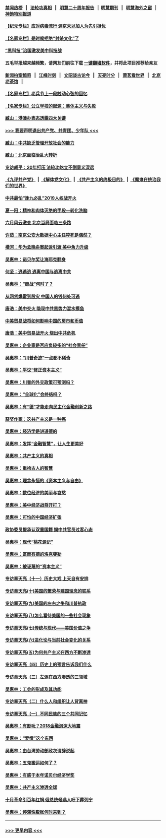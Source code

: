 #### [禁闻热榜](热点新闻.md?=0)  &nbsp;&nbsp;|&nbsp;&nbsp; [法轮功真相](https://github.com/gfw-breaker/truth/blob/master/README.md?=0) &nbsp;&nbsp;|&nbsp;&nbsp; [明慧二十周年报告](https://github.com/gfw-breaker/mh-reports/blob/master/README.md?=0) &nbsp;&nbsp;|&nbsp;&nbsp;[明慧期刊](https://github.com/gfw-breaker/mh-qikan) &nbsp;&nbsp;|&nbsp;&nbsp; [明慧海外之窗](https://github.com/gfw-breaker/mh-news/blob/master/README.md?=0) &nbsp;&nbsp;|&nbsp;&nbsp; [神韵特别报道](https://github.com/gfw-breaker/mh-news/blob/master/shenyun.md?=0)
#### [【纪元专栏】应对病毒流行 渥京未以加人为先引担忧](../pages/nsc423/n11875714.md?t=02260802) 
#### [【名家专栏】是时候拒绝“封杀文化”了](../pages/nsc423/n11814093.md?t=02260802) 
#### [“黑科技”治国激发美中科技战](../pages/nsc423/n11638056.md?t=02260802) 
#### 五毛举报越来越频繁，请网友们前往下载 [一键翻墙软件](https://github.com/gfw-breaker/ssr-accounts)，并将此项目推荐给亲友
#### [新闻拍案惊奇](https://github.com/gfw-breaker/banned-news/blob/master/pages/link4.md) &nbsp;&nbsp;|&nbsp;&nbsp; [江峰时刻](https://github.com/gfw-breaker/banned-news/blob/master/pages/link4.md) &nbsp;&nbsp;|&nbsp;&nbsp; [文昭谈古论今](https://github.com/gfw-breaker/banned-news/blob/master/pages/link4.md) &nbsp;&nbsp;|&nbsp;&nbsp; [天亮时分](https://github.com/gfw-breaker/banned-news/blob/master/pages/link4.md) &nbsp;&nbsp;|&nbsp;&nbsp; [萧茗看世界](https://github.com/gfw-breaker/banned-news/blob/master/pages/link4.md) &nbsp;&nbsp;|&nbsp;&nbsp; [北京老茶馆](https://github.com/gfw-breaker/banned-news/blob/master/pages/link4.md) &nbsp;&nbsp;|&nbsp;&nbsp; 
#### [【名家专栏】老兵节上一段触动心弦的回忆](../pages/nsc423/n11646016.md?t=02260802) 
#### [【名家专栏】公立学校的起源：集体主义与失败](../pages/nsc423/n11601833.md?t=02260802) 
#### [臧山：港澳办表态透露四大关键](../pages/nsc423/n11421628.md?t=02260802) 
#### [>>> 我要声明退出共产党、共青团、少年队 <<<](https://github.com/begood0513/goodnews/blob/master/quit/letter.md) 
#### [臧山：中共缺乏管理开放社会的能力](../pages/nsc423/n11407457.md?t=02260802) 
#### [臧山：北京面临治乱大转折](../pages/nsc423/n11406895.md?t=02260802) 
#### [专访胡平：20年打压 法轮功屹立不倒意义深远](../pages/nsc423/n11398800.md?t=02260802) 
#### [《九评共产党》](https://github.com/begood0513/9ping.md/blob/master/README.md) &nbsp;|&nbsp; [《解体党文化》](../../../../jtdwh.md/blob/master/README.md)  &nbsp;|&nbsp; [《共产主义的终极目的》](../../../../gczydzjmd.md/blob/master/README.md) &nbsp;|&nbsp; [《魔鬼在统治我们的世界》](../../../../mgztzwmdsj.md/blob/master/README.md) 
#### [中共最怕“逢九必乱”2019人权战开火](../pages/nsc423/n11385248.md?t=02260802) 
#### [夏一阳：精神和肉体灭绝的手段—转化洗脑](../pages/nsc423/n11368250.md?t=02260802) 
#### [六月风云激变 北京当局面临三条路](../pages/nsc423/n11313668.md?t=02260802) 
#### [许茹：南京公安大数据中心主任猝死是偶然？](../pages/nsc423/n11064744.md?t=02260802) 
#### [横河：华为孟晚舟案起诉引渡 美中角力升级](../pages/nsc423/n11027230.md?t=02260802) 
#### [吴惠林：诺贝尔奖让海耶克翻身](../pages/nsc423/n10890049.md?t=02260802) 
#### [何坚：逃逃逃 逃离中国与逃离中共](../pages/nsc423/n10592891.md?t=02260802) 
#### [吴惠林：“商战”何时了？](../pages/nsc423/n10573558.md?t=02260802) 
#### [从网贷爆雷到股灾 中国人的钱何处可逃](../pages/nsc423/n10572800.md?t=02260802) 
#### [唐浩：美中交火 隐现中共黑势力混水摸鱼](../pages/nsc423/n10544040.md?t=02260802) 
#### [中美贸易战将如何影响中国的房市和币值](../pages/nsc423/n10543697.md?t=02260802) 
#### [唐浩：美中贸易战开火 烧出中共危机](../pages/nsc423/n10540126.md?t=02260802) 
#### [吴惠林：企业家是否应负较多的“社会责任”](../pages/nsc423/n10535022.md?t=02260802) 
#### [吴惠林：“川普奇迹”一点都不稀奇](../pages/nsc423/n10512808.md?t=02260802) 
#### [吴惠林：平议“修正资本主义”](../pages/nsc423/n10495724.md?t=02260802) 
#### [吴惠林：川普的外交政策可预测吗？](../pages/nsc423/n10462387.md?t=02260802) 
#### [吴惠林：“全球化”会终结吗？](../pages/nsc423/n10452838.md?t=02260802) 
#### [吴惠林：有“德”才能走向民主化金融创新之路](../pages/nsc423/n10432292.md?t=02260802) 
#### [获奖作家：这共产主义是一种癌](../pages/nsc423/n10431541.md?t=02260802) 
#### [吴惠林：经济学是讲道德的](../pages/nsc423/n10398014.md?t=02260802) 
#### [吴惠林：发挥“金融智慧”，让人生更美好](../pages/nsc423/n10375019.md?t=02260802) 
#### [吴惠林：共产主义的真相](../pages/nsc423/n10351394.md?t=02260802) 
#### [吴惠林：重拾古人的智慧](../pages/nsc423/n10337691.md?t=02260802) 
#### [吴惠林：理念永恒的《资本主义与自由》](../pages/nsc423/n10316274.md?t=02260802) 
#### [吴惠林：数位经济的美丽与哀愁](../pages/nsc423/n10292946.md?t=02260802) 
#### [吴惠林：美中经济战将开打？](../pages/nsc423/n10258825.md?t=02260802) 
#### [吴惠林：可怕的中国经济扩张](../pages/nsc423/n10219147.md?t=02260802) 
#### [政协委员提承认双重国籍 揭中共官员过客心态](../pages/nsc423/n10208809.md?t=02260802) 
#### [吴惠林：现代“桃花源记”](../pages/nsc423/n10185234.md?t=02260802) 
#### [吴惠林：富而有德的洛克斐勒](../pages/nsc423/n10142264.md?t=02260802) 
#### [吴惠林：被诬蔑的“资本主义”](../pages/nsc423/n10124816.md?t=02260802) 
#### [专访章天亮（十一）历史大戏 上天自有安排](../pages/nsc423/n10094905.md?t=02260802) 
#### [专访章天亮(十)美国的繁荣与建国理念的联系](../pages/nsc423/n10094899.md?t=02260802) 
#### [专访章天亮(九)美国的左右之争和川普执政](../pages/nsc423/n10094889.md?t=02260802) 
#### [专访章天亮(八)怎么看待美国的一些社会现象](../pages/nsc423/n10094857.md?t=02260802) 
#### [专访章天亮(七)传统与现代——美国价值之争](../pages/nsc423/n10093140.md?t=02260802) 
#### [专访章天亮(六)进化论与当前社会变化的关系](../pages/nsc423/n10092036.md?t=02260802) 
#### [专访章天亮(五)为何共产主义在西方不断渗透](../pages/nsc423/n10083620.md?t=02260802) 
#### [专访章天亮（四）历史上的预言告诉我们什么](../pages/nsc423/n10083606.md?t=02260802) 
#### [专访章天亮（三）左派在西方渗透的三领域](../pages/nsc423/n10081115.md?t=02260802) 
#### [吴惠林：工会的形成及其功能](../pages/nsc423/n10080633.md?t=02260802) 
#### [专访章天亮（二）什么人和组织让人背离神](../pages/nsc423/n10076637.md?t=02260802) 
#### [专访章天亮（一）不同民族的三个共同记忆](../pages/nsc423/n10074188.md?t=02260802) 
#### [吴惠林：有影呒？2018金融泡沫大地震](../pages/nsc423/n10040534.md?t=02260802) 
#### [吴惠林：“爱情”这个东西](../pages/nsc423/n10019423.md?t=02260802) 
#### [吴惠林：由台湾劳动部政次请辞说起](../pages/nsc423/n9979679.md?t=02260802) 
#### [吴惠林：五鬼搬运如何了？](../pages/nsc423/n9925338.md?t=02260802) 
#### [吴惠林：有感于本年诺贝尔经济学奖](../pages/nsc423/n9871883.md?t=02260802) 
#### [吴惠林：共产主义渗透全球](../pages/nsc423/n9812748.md?t=02260802) 
#### [十月革命引百年红祸 俄总统候选人吁下葬列宁](../pages/nsc423/n9810182.md?t=02260802) 
#### [吴惠林：停滞性膨胀何时来到？](../pages/nsc423/n9764136.md?t=02260802) 

----
#### [ >>> 更早内容 <<< ](../indexes/nsc423-earlier.md)
